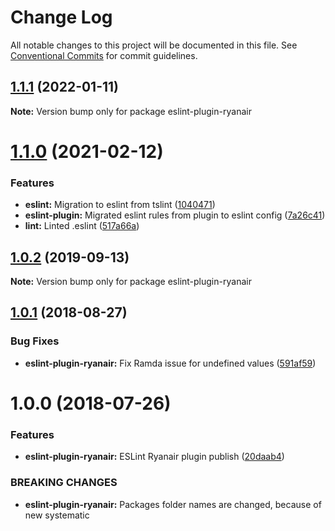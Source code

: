 # Change Log

All notable changes to this project will be documented in this file.
See [Conventional Commits](https://conventionalcommits.org) for commit guidelines.

## [1.1.1](https://github.com/ryanair/linters/compare/eslint-plugin-ryanair@1.1.0...eslint-plugin-ryanair@1.1.1) (2022-01-11)

**Note:** Version bump only for package eslint-plugin-ryanair





# [1.1.0](https://github.com/ryanair/linters/compare/eslint-plugin-ryanair@1.0.2...eslint-plugin-ryanair@1.1.0) (2021-02-12)


### Features

* **eslint:** Migration to eslint from tslint ([1040471](https://github.com/ryanair/linters/commit/1040471c39903638c6da5c32724efd8c1b58aad8))
* **eslint-plugin:** Migrated eslint rules from plugin to eslint config ([7a26c41](https://github.com/ryanair/linters/commit/7a26c416c195aeb3d81be0f558a6e666a8956d73))
* **lint:** Linted .eslint ([517a66a](https://github.com/ryanair/linters/commit/517a66aa88bb111c524b8037eede1262306fece4))





## [1.0.2](https://github.com/ryanair/linters/compare/eslint-plugin-ryanair@1.0.1...eslint-plugin-ryanair@1.0.2) (2019-09-13)

**Note:** Version bump only for package eslint-plugin-ryanair





<a name="1.0.1"></a>
## [1.0.1](https://github.com/ryanair/linters/compare/eslint-plugin-ryanair@1.0.0...eslint-plugin-ryanair@1.0.1) (2018-08-27)


### Bug Fixes

* **eslint-plugin-ryanair:** Fix Ramda issue for undefined values ([591af59](https://github.com/ryanair/linters/commit/591af59))




<a name="1.0.0"></a>
# 1.0.0 (2018-07-26)


### Features

* **eslint-plugin-ryanair:** ESLint Ryanair plugin publish ([20daab4](https://github.com/ryanair/linters/commit/20daab4))


### BREAKING CHANGES

* **eslint-plugin-ryanair:** Packages folder names are changed, because of new systematic

